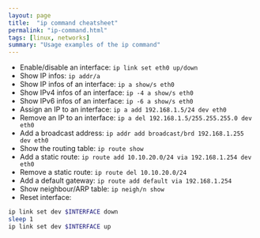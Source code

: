 ```yaml
---
layout: page
title:  "ip command cheatsheet"
permalink: "ip-command.html"
tags: [linux, networks]
summary: "Usage examples of the ip command"
---
```


* Enable/disable an interface: `ip link set eth0 up/down`
* Show IP infos: `ip addr/a`
* Show IP infos of an interface: `ip a show/s eth0`
* Show IPv4 infos of an interface: `ip -4 a show/s eth0`
* Show IPv6 infos of an interface: `ip -6 a show/s eth0`
* Assign an IP to an interface: `ip a add 192.168.1.5/24 dev eth0`
* Remove an IP to an interface: `ip a del 192.168.1.5/255.255.255.0 dev eth0`
* Add a broadcast address: `ip addr add broadcast/brd 192.168.1.255 dev eth0`
* Show the routing table: `ip route show`
* Add a static route: `ip route add 10.10.20.0/24 via 192.168.1.254 dev eth0`
* Remove a static route: `ip route del 10.10.20.0/24`
* Add a default gateway: `ip route add default via 192.168.1.254`
* Show neighbour/ARP table: `ip neigh/n show`
* Reset interface:
```bash
ip link set dev $INTERFACE down
sleep 1
ip link set dev $INTERFACE up
```
